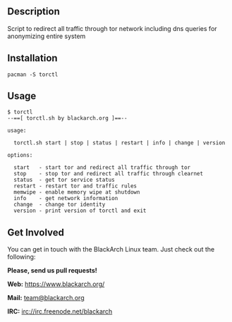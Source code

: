 ## Description

Script to redirect all traffic through tor network including dns queries
for anonymizing entire system

## Installation

`pacman -S torctl`

## Usage

```
$ torctl
--==[ torctl.sh by blackarch.org ]==--

usage:

  torctl.sh start | stop | status | restart | info | change | version

options:

  start   - start tor and redirect all traffic through tor
  stop    - stop tor and redirect all traffic through clearnet
  status  - get tor service status
  restart - restart tor and traffic rules
  memwipe - enable memory wipe at shutdown
  info    - get network information
  change  - change tor identity
  version - print version of torctl and exit

```

## Get Involved

You can get in touch with the BlackArch Linux team. Just check out the following:

**Please, send us pull requests!**

**Web:** https://www.blackarch.org/

**Mail:** team@blackarch.org

**IRC:** [irc://irc.freenode.net/blackarch](irc://irc.freenode.net/blackarch)
